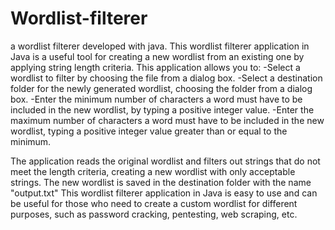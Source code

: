 # Wordlist-filterer
a wordlist filterer developed with java.
This wordlist filterer application in Java is a useful tool for creating a new wordlist from an existing one by applying string length criteria. This application allows you to: 
-Select a wordlist to filter by choosing the file from a dialog box. 
-Select a destination folder for the newly generated wordlist, choosing the folder from a dialog box. 
-Enter the minimum number of characters a word must have to be included in the new wordlist, by typing a positive integer value. 
-Enter the maximum number of characters a word must have to be included in the new wordlist, typing a positive integer value greater than or equal to the minimum. 

The application reads the original wordlist and filters out strings that do not meet the length criteria, creating a new wordlist with only acceptable strings. 
The new wordlist is saved in the destination folder with the name "output.txt" This wordlist filterer application in Java is easy to use and can be useful for those who need to create a custom wordlist for different purposes, such as password cracking, pentesting, web scraping, etc.
